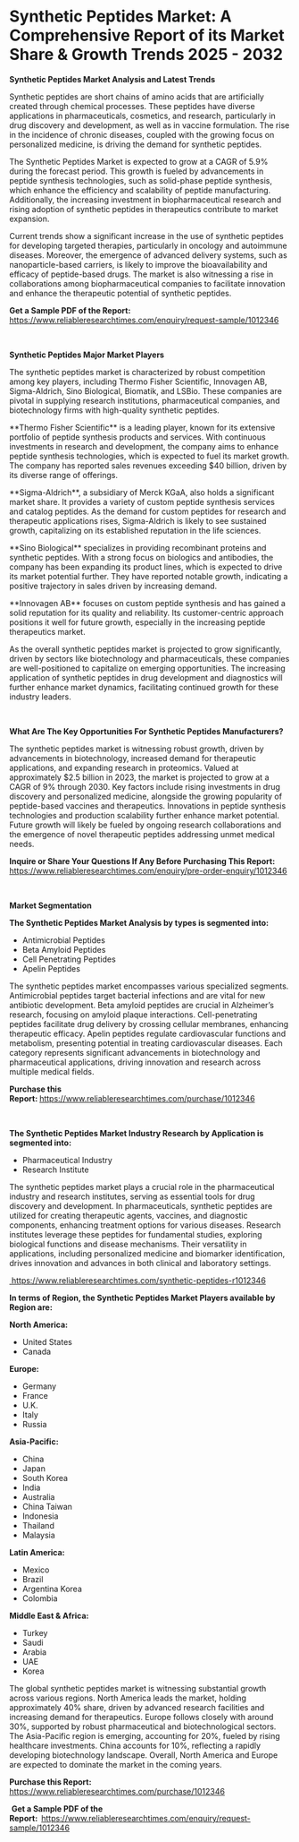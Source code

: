 <p><h1>Synthetic Peptides Market: A Comprehensive Report of its Market Share & Growth Trends 2025 - 2032</h1></p><p><strong>Synthetic Peptides Market Analysis and Latest Trends</strong></p>
<p><p>Synthetic peptides are short chains of amino acids that are artificially created through chemical processes. These peptides have diverse applications in pharmaceuticals, cosmetics, and research, particularly in drug discovery and development, as well as in vaccine formulation. The rise in the incidence of chronic diseases, coupled with the growing focus on personalized medicine, is driving the demand for synthetic peptides.</p><p>The Synthetic Peptides Market is expected to grow at a CAGR of 5.9% during the forecast period. This growth is fueled by advancements in peptide synthesis technologies, such as solid-phase peptide synthesis, which enhance the efficiency and scalability of peptide manufacturing. Additionally, the increasing investment in biopharmaceutical research and rising adoption of synthetic peptides in therapeutics contribute to market expansion.</p><p>Current trends show a significant increase in the use of synthetic peptides for developing targeted therapies, particularly in oncology and autoimmune diseases. Moreover, the emergence of advanced delivery systems, such as nanoparticle-based carriers, is likely to improve the bioavailability and efficacy of peptide-based drugs. The market is also witnessing a rise in collaborations among biopharmaceutical companies to facilitate innovation and enhance the therapeutic potential of synthetic peptides.</p></p>
<p><strong>Get a Sample PDF of the Report:&nbsp;</strong> <a href="https://www.reliableresearchtimes.com/enquiry/request-sample/1012346?utm_campaign=3043&utm_medium=2&utm_source=Github&utm_content=ia&utm_term=17042025&utm_id=synthetic-peptides">https://www.reliableresearchtimes.com/enquiry/request-sample/1012346</a></p>
<p>&nbsp;</p>
<p><strong>Synthetic Peptides Major Market Players</strong></p>
<p><p>The synthetic peptides market is characterized by robust competition among key players, including Thermo Fisher Scientific, Innovagen AB, Sigma-Aldrich, Sino Biological, Biomatik, and LSBio. These companies are pivotal in supplying research institutions, pharmaceutical companies, and biotechnology firms with high-quality synthetic peptides.</p><p>**Thermo Fisher Scientific** is a leading player, known for its extensive portfolio of peptide synthesis products and services. With continuous investments in research and development, the company aims to enhance peptide synthesis technologies, which is expected to fuel its market growth. The company has reported sales revenues exceeding $40 billion, driven by its diverse range of offerings.</p><p>**Sigma-Aldrich**, a subsidiary of Merck KGaA, also holds a significant market share. It provides a variety of custom peptide synthesis services and catalog peptides. As the demand for custom peptides for research and therapeutic applications rises, Sigma-Aldrich is likely to see sustained growth, capitalizing on its established reputation in the life sciences.</p><p>**Sino Biological** specializes in providing recombinant proteins and synthetic peptides. With a strong focus on biologics and antibodies, the company has been expanding its product lines, which is expected to drive its market potential further. They have reported notable growth, indicating a positive trajectory in sales driven by increasing demand.</p><p>**Innovagen AB** focuses on custom peptide synthesis and has gained a solid reputation for its quality and reliability. Its customer-centric approach positions it well for future growth, especially in the increasing peptide therapeutics market.</p><p>As the overall synthetic peptides market is projected to grow significantly, driven by sectors like biotechnology and pharmaceuticals, these companies are well-positioned to capitalize on emerging opportunities. The increasing application of synthetic peptides in drug development and diagnostics will further enhance market dynamics, facilitating continued growth for these industry leaders.</p></p>
<p>&nbsp;</p>
<p><strong>What Are The Key Opportunities For Synthetic Peptides Manufacturers?</strong></p>
<p><p>The synthetic peptides market is witnessing robust growth, driven by advancements in biotechnology, increased demand for therapeutic applications, and expanding research in proteomics. Valued at approximately $2.5 billion in 2023, the market is projected to grow at a CAGR of 9% through 2030. Key factors include rising investments in drug discovery and personalized medicine, alongside the growing popularity of peptide-based vaccines and therapeutics. Innovations in peptide synthesis technologies and production scalability further enhance market potential. Future growth will likely be fueled by ongoing research collaborations and the emergence of novel therapeutic peptides addressing unmet medical needs.</p></p>
<p><strong>Inquire or Share Your Questions If Any Before Purchasing This Report:</strong> <a href="https://www.reliableresearchtimes.com/enquiry/pre-order-enquiry/1012346?utm_campaign=3043&utm_medium=2&utm_source=Github&utm_content=ia&utm_term=17042025&utm_id=synthetic-peptides">https://www.reliableresearchtimes.com/enquiry/pre-order-enquiry/1012346</a></p>
<p>&nbsp;</p>
<p><strong>Market Segmentation</strong></p>
<p><strong>The Synthetic Peptides Market Analysis by types is segmented into:</strong></p>
<p><ul><li>Antimicrobial Peptides</li><li>Beta Amyloid Peptides</li><li>Cell Penetrating Peptides</li><li>Apelin Peptides</li></ul></p>
<p><p>The synthetic peptides market encompasses various specialized segments. Antimicrobial peptides target bacterial infections and are vital for new antibiotic development. Beta amyloid peptides are crucial in Alzheimer’s research, focusing on amyloid plaque interactions. Cell-penetrating peptides facilitate drug delivery by crossing cellular membranes, enhancing therapeutic efficacy. Apelin peptides regulate cardiovascular functions and metabolism, presenting potential in treating cardiovascular diseases. Each category represents significant advancements in biotechnology and pharmaceutical applications, driving innovation and research across multiple medical fields.</p></p>
<p><strong>Purchase this Report:&nbsp;</strong><a href="https://www.reliableresearchtimes.com/purchase/1012346?utm_campaign=3043&utm_medium=2&utm_source=Github&utm_content=ia&utm_term=17042025&utm_id=synthetic-peptides">https://www.reliableresearchtimes.com/purchase/1012346</a></p>
<p>&nbsp;</p>
<p><strong>The Synthetic Peptides Market Industry Research by Application is segmented into:</strong></p>
<p><ul><li>Pharmaceutical Industry</li><li>Research Institute</li></ul></p>
<p><p>The synthetic peptides market plays a crucial role in the pharmaceutical industry and research institutes, serving as essential tools for drug discovery and development. In pharmaceuticals, synthetic peptides are utilized for creating therapeutic agents, vaccines, and diagnostic components, enhancing treatment options for various diseases. Research institutes leverage these peptides for fundamental studies, exploring biological functions and disease mechanisms. Their versatility in applications, including personalized medicine and biomarker identification, drives innovation and advances in both clinical and laboratory settings.</p></p>
<p><a href="https://www.reliableresearchtimes.com/synthetic-peptides-r1012346?utm_campaign=3043&utm_medium=2&utm_source=Github&utm_content=ia&utm_term=17042025&utm_id=synthetic-peptides">&nbsp;https://www.reliableresearchtimes.com/synthetic-peptides-r1012346</a></p>
<p><strong>In terms of Region, the Synthetic Peptides Market Players available by Region are:</strong></p>
<p>
    <p> <strong> North America: </strong>
        <ul>
            <li>United States</li>
            <li>Canada</li>
        </ul>
        </p> 
    <p> <strong> Europe: </strong>
        <ul>
            <li>Germany</li>
            <li>France</li>
            <li>U.K.</li>
            <li>Italy</li>
            <li>Russia</li>
        </ul>
        </p> 
    <p> <strong> Asia-Pacific: </strong>
        <ul>
            <li>China</li>
            <li>Japan</li>
            <li>South Korea</li>
            <li>India</li>
            <li>Australia</li>
            <li>China Taiwan</li>
            <li>Indonesia</li>
            <li>Thailand</li>
            <li>Malaysia</li>
        </ul>
        </p> 
    <p> <strong> Latin America: </strong>
        <ul>
            <li>Mexico</li>
            <li>Brazil</li>
            <li>Argentina Korea</li>
            <li>Colombia</li>
        </ul>
        </p> 
    <p> <strong> Middle East & Africa: </strong>
        <ul>
            <li>Turkey</li>
            <li>Saudi</li>
            <li>Arabia</li>
            <li>UAE</li>
            <li>Korea</li>
        </ul>
    </p>
    </p>
<p><p>The global synthetic peptides market is witnessing substantial growth across various regions. North America leads the market, holding approximately 40% share, driven by advanced research facilities and increasing demand for therapeutics. Europe follows closely with around 30%, supported by robust pharmaceutical and biotechnological sectors. The Asia-Pacific region is emerging, accounting for 20%, fueled by rising healthcare investments. China accounts for 10%, reflecting a rapidly developing biotechnology landscape. Overall, North America and Europe are expected to dominate the market in the coming years.</p></p>
<p><strong>Purchase this Report: </strong><a href="https://www.reliableresearchtimes.com/purchase/1012346?utm_campaign=3043&utm_medium=2&utm_source=Github&utm_content=ia&utm_term=17042025&utm_id=synthetic-peptides">https://www.reliableresearchtimes.com/purchase/1012346</a></p>
<p>&nbsp;<strong>Get a Sample PDF of the Report:&nbsp;&nbsp;</strong><a href="https://www.reliableresearchtimes.com/enquiry/request-sample/1012346?utm_campaign=3043&utm_medium=2&utm_source=Github&utm_content=ia&utm_term=17042025&utm_id=synthetic-peptides">https://www.reliableresearchtimes.com/enquiry/request-sample/1012346</a></p>
<p><strong></strong></p>
<p><p></p><p></p><p></p></p>